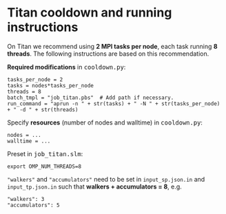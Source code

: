 # Titan cooldown and running instructions

On Titan we recommend using **2 MPI tasks per node**, each task running **8 threads**. The following instructions are based on this recommendation.

**Required modifications** in <tt>cooldown.py</tt>:

	tasks_per_node = 2
	tasks = nodes*tasks_per_node
	threads = 8
	batch_tmpl = "job_titan.pbs"  # Add path if necessary.
	run_command = "aprun -n " + str(tasks) + " -N " + str(tasks_per_node) + " -d " + str(threads)

Specify **resources** (number of nodes and walltime) in <tt>cooldown.py</tt>:

	nodes = ...
	walltime = ...

Preset in <tt>job_titan.slm</tt>:

	export OMP_NUM_THREADS=8

`"walkers"` and `"accumulators"` need to be set in `input_sp.json.in` and `input_tp.json.in` such that **walkers + accumulators = 8**, e.g.

	"walkers": 3
	"accumulators": 5